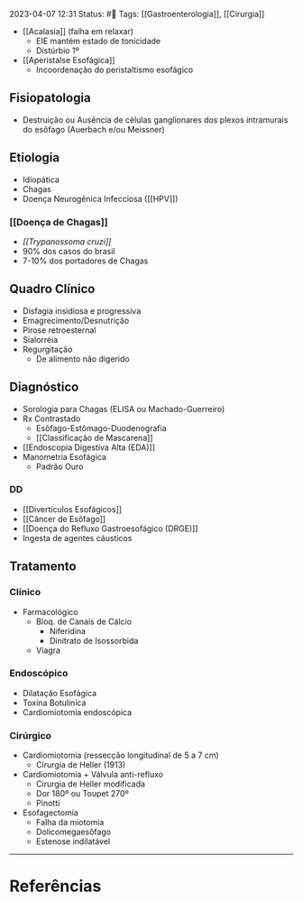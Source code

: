 2023-04-07 12:31
Status: #🌱 
Tags: [[Gastroenterologia]], [[Cirurgia]]
<br/>
- [[Acalasia]] (falha em relaxar)
	- EIE mantém estado de tonicidade
	- Distúrbio 1º
- [[Aperistalse Esofágica]]
	- Incoordenação do peristaltismo esofágico
## Fisiopatologia
- Destruição ou Ausência de células ganglionares dos plexos intramurais do esôfago (Auerbach e/ou Meissner)
## Etiologia
- Idiopática
- Chagas
- Doença Neurogênica Infecciosa ([[HPV]])
### [[Doença de Chagas]]
- _[[Trypanossoma cruzi]]_
- 90% dos casos do brasil
- 7-10% dos portadores de Chagas
## Quadro Clínico
- Disfagia insidiosa e progressiva
- Emagrecimento/Desnutrição
- Pirose retroesternal
- Sialorréia
- Regurgitação
	- De alimento não digerido
## Diagnóstico
- Sorologia para Chagas (ELISA ou Machado-Guerreiro)
- Rx Contrastado
	- Esôfago-Estômago-Duodenografia
	- [[Classificação de Mascarena]]
- [[Endoscopia Digestiva Alta (EDA)]]
- Manometria Esofágica
	- Padrão Ouro
### DD
- [[Divertículos Esofágicos]]
- [[Câncer de Esôfago]]
- [[Doença do Refluxo Gastroesofágico (DRGE)]]
- Ingesta de agentes cáusticos
## Tratamento
### Clínico
- Farmacológico
	- Bloq. de Canais de Cálcio
		- Niferidina
		- Dinitrato de Isossorbida
	- Viagra
### Endoscópico
- Dilatação Esofágica
- Toxina Botulínica
- Cardiomiotomia endoscópica
### Cirúrgico
- Cardiomiotomia (ressecção longitudinal de 5 a 7 cm)
	- Cirurgia de Heller (1913)
- Cardiomiotomia + Válvula anti-refluxo
	- Cirurgia de Heller modificada
	- Dor 180º ou Toupet 270º
	- Pinotti
- Esofagectomia
	- Falha da miotomia
	- Dolicomegaesôfago
	- Estenose indilatável
____
# Referências


